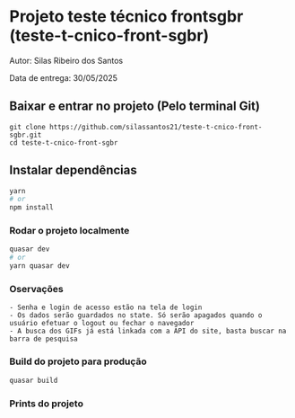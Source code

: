 # Projeto teste técnico frontsgbr (teste-t-cnico-front-sgbr)

Autor: Silas Ribeiro dos Santos

Data de entrega: 30/05/2025

## Baixar e entrar no projeto (Pelo terminal Git)

```
git clone https://github.com/silassantos21/teste-t-cnico-front-sgbr.git
cd teste-t-cnico-front-sgbr
```

## Instalar dependências

```bash
yarn
# or
npm install
```

### Rodar o projeto localmente

```bash
quasar dev
# or
yarn quasar dev
```

### Oservações

```
- Senha e login de acesso estão na tela de login
- Os dados serão guardados no state. Só serão apagados quando o usuário efetuar o logout ou fechar o navegador
- A busca dos GIFs já está linkada com a API do site, basta buscar na barra de pesquisa
```

### Build do projeto para produção

```bash
quasar build
```

### Prints do projeto
